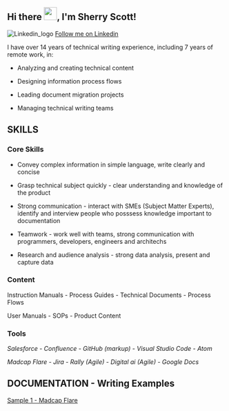 ## Hi there <img src="https://raw.githubusercontent.com/MartinHeinz/MartinHeinz/master/wave.gif" width="30px">, I'm Sherry Scott!

![Linkedin_logo](https://user-images.githubusercontent.com/100245793/169851846-1b7afa95-7265-4e13-be39-8269d170dfbd.jpg) [Follow me on Linkedin](https://www.linkedin.com/in/sherry-scott-7b0113/)


I have over 14 years of technical writing experience, including 7 years of remote work, in:

- Analyzing and creating technical content 

- Designing information process flows

- Leading document migration projects

- Managing technical writing teams

## SKILLS

### Core Skills
- Convey complex information in simple language, write clearly and concise

- Grasp technical subject quickly - clear understanding and knowledge of the product

- Strong communication - interact with SMEs (Subject Matter Experts), identify and interview people who posssess knowledge important to documentation

- Teamwork - work well with teams, strong communication with programmers, developers, engineers and architechs

- Research and audience analysis - strong data analysis, present and capture data

### Content
Instruction Manuals - Process Guides - Technical Documents - Process Flows

User Manuals - SOPs - Product Content

### Tools
_Salesforce -_ _Confluence -_ _GitHub (markup) -_ _Visual Studio Code -_ _Atom_ 

_Madcap Flare -_ _Jira -_ _Rally (Agile) -_ _Digital ai (Agile) -_ _Google Docs_

## DOCUMENTATION - Writing Examples

[Sample 1 - Madcap Flare](https://github.com/shescott66/shescott66/blob/main/Documents/Signalstartnode_Madcapflare.md)
